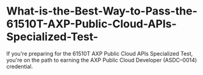 # What-is-the-Best-Way-to-Pass-the-61510T-AXP-Public-Cloud-APIs-Specialized-Test-
If you're preparing for the 61510T AXP Public Cloud APIs Specialized Test, you're on the path to earning the AXP Public Cloud Developer (ASDC–0014) credential. 
